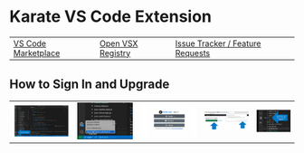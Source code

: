 # Karate VS Code Extension

<table>
<tr>
<td>
<a href="https://marketplace.visualstudio.com/items?itemName=karatelabs.karate">VS Code Marketplace</a>
</td>
<td>
<a href="https://open-vsx.org/extension/karatelabs/karate">Open VSX Registry</a>
</td>
<td>
<a href="https://github.com/karatelabs/karate-vscode-extension/issues">Issue Tracker / Feature Requests</a>
</td>
</tr>
</table>



## How to Sign In and Upgrade

<table>
<tr>
<td>
<img src="resources/1-sign-in.png"/>
</td>
<td>
<img src="resources/2-select-karate.png"/>
</td>
<td>
<img src="resources/3-karate-sign-in.png"/>
</td>
<td>
<img src="resources/4-return.png"/>
</td>
<td>
<img src="resources/5-signed-in.png"/>
</td>
</tr>
</table>
